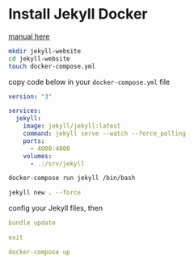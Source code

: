 # Install Jekyll Docker 
[manual here](https://dev.to/stankukucka/install-jekyll-on-your-mac-with-docker-compose-file-everything-you-need-to-get-going-2alf)

```bash
mkdir jekyll-website
cd jekyll-website
touch docker-compose.yml
```

copy code below in your `docker-compose.yml` file

```yml
version: "3"

services:
  jekyll:
    image: jekyll/jekyll:latest
    command: jekyll serve --watch --force_polling
    ports:
      - 4000:4000
    volumes:
      - .:/srv/jekyll
```

```bash
docker-compose run jekyll /bin/bash

jekyll new . --force
```

config your Jekyll files, then

```yml
bundle update

exit

docker-compose up
```